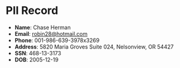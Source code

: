 # PII Record
- **Name**: Chase Herman
- **Email**: robin28@hotmail.com
- **Phone**: 001-986-639-3978x3269
- **Address**: 5820 Maria Groves Suite 024, Nelsonview, OR 54427
- **SSN**: 468-13-3173
- **DOB**: 2005-12-19
